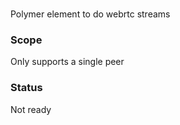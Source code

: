 # <paper-peerjs-stream>
Polymer element to do webrtc streams

### Scope
Only supports a single peer

### Status
Not ready